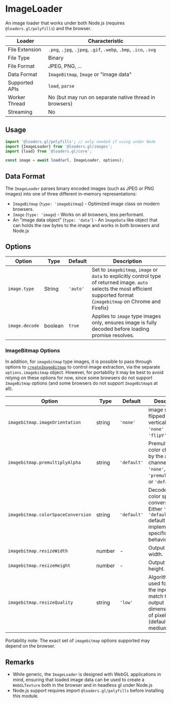 # ImageLoader

An image loader that works under both Node.js (requires `@loaders.gl/polyfills`) and the browser.

| Loader         | Characteristic                                                   |
| -------------- | ---------------------------------------------------------------- |
| File Extension | `.png`, `.jpg`, `.jpeg`, `.gif`, `.webp`, `.bmp`, `.ico`, `.svg` |
| File Type      | Binary                                                           |
| File Format    | JPEG, PNG, ...                                                   |
| Data Format    | `ImageBitmap`, `Image` or "image data"                           |
| Supported APIs | `load`, `parse`                                                  |
| Worker Thread  | No (but may run on separate native thread in browsers)           |
| Streaming      | No                                                               |

## Usage

```js
import '@loaders.gl/polyfills'; // only needed if using under Node
import {ImageLoader} from '@loaders.gl/images';
import {load} from '@loaders.gl/core';

const image = await load(url, ImageLoader, options);
```

## Data Format

The `ImageLoader` parses binary encoded images (such as JPEG or PNG images) into one of three different in-memory representations:

- `ImageBitmap` (`type: 'imagebitmap`) - Optimized image class on modern browsers.
- `Image` (`type: 'image`) - Works on all browsers, less performant.
- An "image data object" (`type: 'data'`) - An `ImageData` like object that can holds the raw bytes to the image and works in both browsers and Node.js

## Options

| Option         | Type    | Default  | Description                                                                                                                                                                    |
| -------------- | ------- | -------- | ------------------------------------------------------------------------------------------------------------------------------------------------------------------------------ |
| `image.type`   | String  | `'auto'` | Set to `imagebitmap`, `image` or `data` to explicitly control type of returned image. `auto` selects the most efficient supported format (`imagebitmap` on Chrome and Firefix) |
| `image.decode` | boolean | `true`   | Applies to `image` type images only, ensures image is fully decoded before loading promise resolves.                                                                           |

### ImageBitmap Options

In addition, for `imagebitmap` type images, it is possible to pass through options to [`createImageBitmap`](https://developer.mozilla.org/en-US/docs/Web/API/WindowOrWorkerGlobalScope/createImageBitmap) to control image extraction, via the separate `options.imagebitmap` object. However, for portability it may be best to avoid relying on these options for now, since some browsers do not support `ImageBitmap` options (and some browsers do not support `ImageBitmap`s at all).

| Option                             | Type   | Default     | Description                                                                                                                   |
| ---------------------------------- | ------ | ----------- | ----------------------------------------------------------------------------------------------------------------------------- |
| `imagebitmap.imageOrientation`     | string | `'none'`    | image should be flipped vertically. Either `'none'` or `'flipY'`.                                                             |
| `imagebitmap.premultiplyAlpha`     | string | `'default'` | Premultiply color channels by the alpha channel. One of `'none'`, `'premultiply'`, or `'default'`.                            |
| `imagebitmap.colorSpaceConversion` | string | `'default'` | Decode using color space conversion. Either `'none'` or `'default'` default indicates implementation-specific behavior.       |
| `imagebitmap.resizeWidth`          | number | -           | Output image width.                                                                                                           |
| `imagebitmap.resizeHeight`         | number | -           | Output image height.                                                                                                          |
| `imagebitmap.resizeQuality`        | string | `'low'`     | Algorithm to be used for resizing the input to match the output dimensions. One of pixelated, low (default), medium, or high. |

Portability note: The exact set of `imagebitmap` options supported may depend on the browser.

## Remarks

- While generic, the `ImageLoader` is designed with WebGL applications in mind, ensuring that loaded image data can be used to create a `WebGLTexture` both in the browser and in headless gl under Node.js
- Node.js support requires import `@loaders.gl/polyfills` before installing this module.
